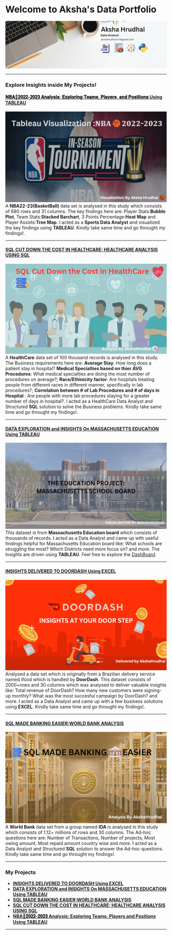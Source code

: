 # Welcome to Aksha's Data Portfolio
<img src="images/LinkedIn Banner.png"/>

---

### Explore Insights inside My Projects!

#### [**𝐍𝐁𝐀🏀𝟐𝟎𝟐𝟐-𝟐𝟎𝟐𝟑 𝐀𝐧𝐚𝐥𝐲𝐬𝐢𝐬: 𝐄𝐱𝐩𝐥𝐨𝐫𝐢𝐧𝐠 𝐓𝐞𝐚𝐦𝐬, 𝐏𝐥𝐚𝐲𝐞𝐫𝐬, 𝐚𝐧𝐝 𝐏𝐨𝐬𝐢𝐭𝐢𝐨𝐧𝐬 Using TABLEAU**](https://www.linkedin.com/posts/aksha-hrudhai_%3F%3F%3F%3F%3F%3F%3F-%3F%3F%3F%3F-%3F%3F%3F%3F%3F%3F%3F%3F-activity-7146253003501563904-h4j1?utm_source=share&utm_medium=member_desktop)
[<img src="images/Git Nba.png"/>](https://www.linkedin.com/posts/aksha-hrudhai_%3F%3F%3F%3F%3F%3F%3F-%3F%3F%3F%3F-%3F%3F%3F%3F%3F%3F%3F%3F-activity-7146253003501563904-h4j1?utm_source=share&utm_medium=member_desktop)
A **NBA22-23(BasketBall)** data set is analysed in this study which consists of 680 rows and 31 columns. The key findings here are: Player Stats:**Bubble Plot**, Team Stats:**Stacked Barchart**, 3 Points Percentage:**Heat Map** and Player Assists:**Tree Map**. I acted as a **Sports Data Analyst** and visualized the key findings using **TABLEAU**. Kindly take same time and go throught my findings!. 

---
#### [**SQL CUT DOWN THE COST IN HEALTHCARE: HEALTHCARE ANALYSIS USING SQL**](https://www.linkedin.com/pulse/sql-cut-down-cost-healthcare-analysis-using-aksha-hrudhai-k-3y2ge%3FtrackingId=OCIlJfPxSGODYGOYsm9J0A%253D%253D/?trackingId=OCIlJfPxSGODYGOYsm9J0A%3D%3D)
[<img src="images/Healthcare project LinekdIn pic.png"/>](https://www.linkedin.com/pulse/sql-cut-down-cost-healthcare-analysis-using-aksha-hrudhai-k-3y2ge%3FtrackingId=OCIlJfPxSGODYGOYsm9J0A%253D%253D/?trackingId=OCIlJfPxSGODYGOYsm9J0A%3D%3D)
A **HealthCare** data set of 100 thousand records is analysed in this study. The Business requirements here are: **Average Stay**: How long does a patient stay in hospital? **Medical Specialties based on thier AVG Procedures**: What medical specialties are doing the most number of procedures on average?; **Race/Ethinicity factor**: Are hospitals treating people from different races in different manner, specifically in lab procedures?; **Correlation between # of Lab Procedures and # of days in Hospital** : Are people with more lab procedures staying for a greater number of days in hospital?. I acted as a HealthCare Data Analyst and Structured **SQL** solution to solve the Business problems. Kindly take same time and go throught my findings!.

---
#### [**DATA EXPLORATION and INSIGHTS On MASSACHUSETTS EDUCATION Using TABLEAU**](https://www.linkedin.com/posts/aksha-hrudhai_data-exploration-and-insights-on-massachusetts-activity-7133103528624967682-WdaR?utm_source=share&utm_medium=member_desktop)
[<img src="images/Massachusetts image.png"/>](https://www.linkedin.com/posts/aksha-hrudhai_data-exploration-and-insights-on-massachusetts-activity-7133103528624967682-WdaR?utm_source=share&utm_medium=member_desktop)
This dataset is from **Massachusetts Education board** which consists of thousands of records. I acted as a Data Analyst and came up with useful findings helpful for Massachusetts Education board like: What schools are struggling the most? Which Districts need more focus on? and more. The Insights are driven using **TABLEAU**. Feel free to explore the [DashBoard](https://lnkd.in/eKDt8e_6). 

---
#### [**INSIGHTS DELIVERED TO DOORDASH Using EXCEL**](https://www.linkedin.com/pulse/delivering-insights-doordash-using-excel-akshahrudhai-k-m8dye%3FtrackingId=W7J0e9NrSGiaHbNOnyFWng%253D%253D/?trackingId=W7J0e9NrSGiaHbNOnyFWng%3D%3D)
[<img src="images/DD LinkedIn Picture.png"/>](https://www.linkedin.com/pulse/delivering-insights-doordash-using-excel-akshahrudhai-k-m8dye%3FtrackingId=W7J0e9NrSGiaHbNOnyFWng%253D%253D/?trackingId=W7J0e9NrSGiaHbNOnyFWng%3D%3D)
Analysed a data set which is originally from a Brazilian delivery service named ifood which is handled by **DoorDash**. This dataset consists of 2000+rows and 30 columns which was analysed to deliver valuable insights like: Total revenue of DoorDash? How many new customers were signing-up monthly? What was the most succesful campaign by DoorDash? and more. I acted as a Data Analyst and came up with a few business solutions using **EXCEL**. Kindly take same time and go throught my findings!. 

---
#### [**SQL MADE BANKING EASIER:WORLD BANK ANALYSIS**](https://www.linkedin.com/pulse/sql-made-banking-easier-world-bank-analysis-using-aksha-hrudhai-k-4unle%3FtrackingId=zL1c5Vn%252BQ7u1I5Br99%252BT3w%253D%253D/?trackingId=zL1c5Vn%2BQ7u1I5Br99%2BT3w%3D%3D)
[<img src="images/BANKING SQL Project LinkedIn .png"/>](https://www.linkedin.com/pulse/sql-made-banking-easier-world-bank-analysis-using-aksha-hrudhai-k-4unle%3FtrackingId=zL1c5Vn%252BQ7u1I5Br99%252BT3w%253D%253D/?trackingId=zL1c5Vn%2BQ7u1I5Br99%2BT3w%3D%3D)
A **World Bank** data set from a group named **IDA** is analysed in this study which consists of 1.12+ millions of rows and 30 columns. The Ad-hoc questions here are: Number of Transactions, Number of projects, Most owing amount, Most repaid amount country wise and more. I acted as a Data Analyst and Structured **SQL** solution to answer the Ad-hoc questions. Kindly take same time and go throught my findings!. 

---

### My Projects

- [**INSIGHTS DELIVERED TO DOORDASH Using EXCEL**](https://www.linkedin.com/pulse/delivering-insights-doordash-using-excel-akshahrudhai-k-m8dye%3FtrackingId=W7J0e9NrSGiaHbNOnyFWng%253D%253D/?trackingId=W7J0e9NrSGiaHbNOnyFWng%3D%3D)
- [**DATA EXPLORATION and INSIGHTS On MASSACHUSETTS EDUCATION Using TABLEAU**](https://www.linkedin.com/posts/aksha-hrudhai_data-exploration-and-insights-on-massachusetts-activity-7133103528624967682-WdaR?utm_source=share&utm_medium=member_desktop)
- [**SQL MADE BANKING EASIER:WORLD BANK ANALYSIS**](https://www.linkedin.com/pulse/sql-made-banking-easier-world-bank-analysis-using-aksha-hrudhai-k-4unle%3FtrackingId=zL1c5Vn%252BQ7u1I5Br99%252BT3w%253D%253D/?trackingId=zL1c5Vn%2BQ7u1I5Br99%2BT3w%3D%3D)
- [**SQL CUT DOWN THE COST IN HEALTHCARE: HEALTHCARE ANALYSIS USING SQL**](https://www.linkedin.com/pulse/sql-cut-down-cost-healthcare-analysis-using-aksha-hrudhai-k-3y2ge%3FtrackingId=OCIlJfPxSGODYGOYsm9J0A%253D%253D/?trackingId=OCIlJfPxSGODYGOYsm9J0A%3D%3D)
- [**NBA🏀𝟐𝟎𝟐𝟐-𝟐𝟎𝟐𝟑 Analysis: Exploring Teams, Players and Positions Using TABLEAU**](https://www.linkedin.com/posts/aksha-hrudhai_%3F%3F%3F%3F%3F%3F%3F-%3F%3F%3F%3F-%3F%3F%3F%3F%3F%3F%3F%3F-activity-7146253003501563904-h4j1?utm_source=share&utm_medium=member_desktop)

---




